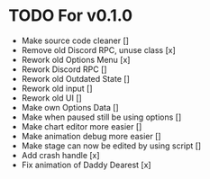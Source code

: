 # TODO For v0.1.0
- Make source code cleaner []
- Remove old Discord RPC, unuse class [x]
- Rework old Options Menu [x]
- Rework Discord RPC []
- Rework old Outdated State []
- Rework old input []
- Rework old UI []
- Make own Options Data []
- Make when paused still be using options []
- Make chart editor more easier []
- Make animation debug more easier []
- Make stage can now be edited by using script []
- Add crash handle [x]
- Fix animation of Daddy Dearest [x]